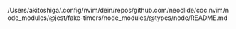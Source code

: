 /Users/akitoshiga/.config/nvim/dein/repos/github.com/neoclide/coc.nvim/node_modules/@jest/fake-timers/node_modules/@types/node/README.md